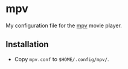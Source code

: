 mpv
===

My configuration file for the [mpv](http://mpv.io/) movie player.

Installation
------------

* Copy `mpv.conf` to `$HOME/.config/mpv/`.
